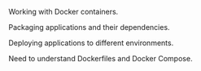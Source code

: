 Working with Docker containers.

Packaging applications and their dependencies.

Deploying applications to different environments.

Need to understand Dockerfiles and Docker Compose.